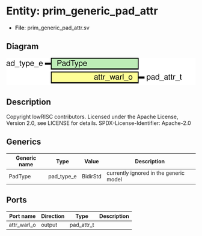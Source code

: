 # Entity: prim_generic_pad_attr

- **File**: prim_generic_pad_attr.sv
## Diagram

![Diagram](prim_generic_pad_attr.svg "Diagram")
## Description

 Copyright lowRISC contributors.
 Licensed under the Apache License, Version 2.0, see LICENSE for details.
 SPDX-License-Identifier: Apache-2.0


## Generics

| Generic name | Type       | Value    | Description                              |
| ------------ | ---------- | -------- | ---------------------------------------- |
| PadType      | pad_type_e | BidirStd |  currently ignored in the generic model  |
## Ports

| Port name   | Direction | Type       | Description |
| ----------- | --------- | ---------- | ----------- |
| attr_warl_o | output    | pad_attr_t |             |
